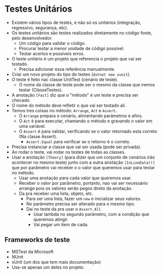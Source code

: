 # Testes Unitários

* Existem vários tipos de testes, e não só os unitários (integração, regressivo, segurança, etc).
* Os testes unitários são testes realizados diretamente no código fonte, pelo desenvolvedor.
  * Um código para validar o código.
  * Procurar testar a menor unidade de código possível.
  * Testar acertos e possíveis erros.
* O teste unitário é um projeto que referencia o projeto que vai ser testado.
  * Precisa adicionar essa referência manualmente.
* Criar um novo projeto do tipo de testes (`dotnet new xunit`).
* O teste é feito nac classe UnitTest (cenário de teste).
  * O nome da classe de teste pode ser o mesmo da classe que iremos testar (ClasseTestes).
* A anotação `[Fact]` diz que o "método" é um teste e precisa ser checado.
* O nome do método deve refletir o que vai ser testado ali.
* Temos tres coisas no método: `Arrange`, `Act` e `Assert`.
  * O `Arrange` prepara o cenário, alimentando parâmetros e afins.
  * O `Act` é para executar, chamando o método e gravando o valor em uma variável.
  * O `Assert` é para validar, verificando se o valor retornado esta correto (Na classe Assert).
    * `Assert.Equal` para verificar se o retorno é o correto.
* Precisa instanciar a classe que vai ser usada (pode ser privada).
* Ao rodar o teste, vai rodar os testes de todas as classes.
* Usar a anotação `[Theory]` (para dizer que um conjunto de cenários irão acontecer no mesmo teste) junto com a outra anotação `[InLineData()]` que por parâmetro vai receber o o valor que queremos usar para testar no método.
  * Usar uma anotação para cada valor que queremos usar.
  * Receber o valor por parâmetro, portanto, nao vai ser necessário arrange pois os valores serão pegos direto da anotação.
  * Da pra receber uma lista, objeto, etc.
    * Para ser uma lista, fazer um `new` e inicializar seus valores.
    * No parâmetro precisa ser alterado para o mesmo tipo.
    * Dai no teste da pra usar o `Assert.All`
      * Usar lambda no segundo parâmetro, com a condição que queremos atingir.
      * Vai pegar um item de cada.

## Frameworks de teste
* MSTest da Microsoft
* NUnit
* xUnit (um dos que tem mais documentação)
* Usa-se apenas um deles no projeto.